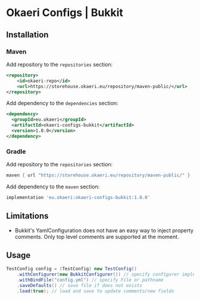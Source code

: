 # Okaeri Configs | Bukkit

## Installation
### Maven
Add repository to the `repositories` section:
```xml
<repository>
    <id>okaeri-repo</id>
    <url>https://storehouse.okaeri.eu/repository/maven-public/</url>
</repository>
```
Add dependency to the `dependencies` section:
```xml
<dependency>
  <groupId>eu.okaeri</groupId>
  <artifactId>okaeri-configs-bukkit</artifactId>
  <version>1.0.0</version>
</dependency>
```
### Gradle
Add repository to the `repositories` section:
```groovy
maven { url "https://storehouse.okaeri.eu/repository/maven-public/" }
```
Add dependency to the `maven` section:
```groovy
implementation 'eu.okaeri:okaeri-configs-bukkit:1.0.0'
```

## Limitations
- Bukkit's YamlConfiguration does not have an easy way to inject property comments. 
  Only top level comments are supported at the moment.

## Usage

```java
TestConfig config = (TestConfig) new TestConfig()
    .withConfigurer(new BukkitConfigurer()) // specify configurer implementation
    .withBindFile("config.yml") // specify File or pathname
    .saveDefaults() // save file if does not exists
    .load(true); // load and save to update comments/new fields
```
